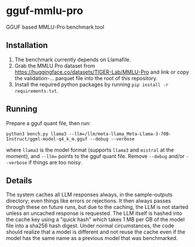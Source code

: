 # gguf-mmlu-pro
GGUF based MMLU-Pro benchmark tool

## Installation

1. The benchmark currently depends on Llamafile.
2. Grab the MMLU Pro dataset from https://huggingface.co/datasets/TIGER-Lab/MMLU-Pro and link or copy the validation-... parquet file into the root of this repository.
3. Install the required python packages by running `pip install -r requirements.txt`.

## Running

Prepare a gguf quant file, then run:

```
python3 bench.py llama3 --llm=/llm/meta-llama_Meta-Llama-3-70B-Instruct/ggml-model-q4_k_m.gguf --debug --verbose
```

where `llama3` is the model format (supports `llama3` and `mistral` at the moment), and `--llm=` points to the gguf quant file. Remove `--debug` and/or `--verbose` if things are too noisy.

## Details
The system caches all LLM responses always, in the sample-outputs directory; even things like errors or rejections. It then always passes through these on future runs, but due to the caching, the LLM is not started unless an uncached response is requested. The LLM itself is hashed into the cache key using a "quick hash" which takes 1 MB per GB of the model file into a sha256 hash digest. Under normal circumstances, the code should realize that a model is different and not reuse the cache even if the model has the same name as a previous model that was benchmarked.
